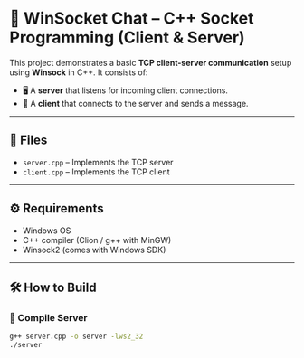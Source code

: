 # 🔌 WinSocket Chat – C++ Socket Programming (Client & Server)

This project demonstrates a basic **TCP client-server communication** setup using **Winsock** in C++. It consists of:

- 🖥️ A **server** that listens for incoming client connections.
- 💬 A **client** that connects to the server and sends a message.

---

## 📁 Files

- `server.cpp` – Implements the TCP server
- `client.cpp` – Implements the TCP client

---

## ⚙️ Requirements

- Windows OS
- C++ compiler (Clion / g++ with MinGW)
- Winsock2 (comes with Windows SDK)

---

## 🛠️ How to Build

### 🧱 Compile Server

```bash
g++ server.cpp -o server -lws2_32
./server


